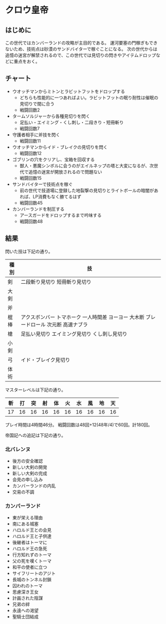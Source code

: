 # クロウ皇帝

## はじめに

この世代ではカンバーランドの攻略が主目的である。
運河要塞の門稼ぎもできないため、技術点は砂漠のサンドバイターで稼ぐことになる。
次の世代からは追憶の迷宮が解禁されるので、この世代では見切りの閃きやアイテムドロップなどに重点をおく。

## チャート

- ウオッチマンからミトンとラビットフットをドロップする
    - どちらも性能的に一つあればよい。ラビットフットの眠り耐性は催眠の見切りで間に合う
    - 戦闘回数2
- タームソルジャーから各種見切りを閃く
    - 足払い・エイミング・くし刺し・二段きり・短冊斬り
    - 戦闘回数7
- 守護者相手に斧技を閃く
    - 戦闘回数11
- ウオッチマンからイド・ブレイクの見切りを閃く
    - 戦闘回数12
- ゴブリンの穴をクリアし、宝箱を回収する
    - 獣人・悪魔シンボルに会うのがエイルネップの塔と大変になるが、次世代で追憶の迷宮が開放されるので問題ない
    - 戦闘回数15
- サンドバイターで技術点を稼ぐ
    - 前の世代で技道場に登録した地裂撃の見切りとライトボールの暗闇があれば、LP消費もなく勝てるはず
    - 戦闘回数45
- カンバーランドを制圧する
    - アースガードをドロップするまで吟味する
    - 戦闘回数48

## 結果

閃いた技は下記の通り。

|種別|技|
|----|----|
|剣|二段斬り見切り 短冊斬り見切り|
|大剣||
|斧||
|棍棒|アクスボンバー トマホーク 一人時間差 ヨーヨー 大木断 ブレードロール 次元断 高速ナブラ|
|槍|足払い見切り エイミング見切り くし刺し見切り|
|小剣||
|弓|イド・ブレイク見切り|
|体術||

マスターレベルは下記の通り。

|斬|打|突|射|体|火|水|風|地|天|
|----|----|----|----|----|----|----|----|----|----|
|17|16|16|16|16|16|16|16|16|16|

プレイ時間は4時間46分。
戦闘回数は48回+12(48年/4)で60回。計180回。

帝国記への追記は下記の通り。

### 北バレンヌ

- 後方の安全確認
- 新しい大剣の開発
- 新しい大剣の完成
- 会見の申し込み
- カンバーランドの内乱
- 交易の不調

### カンバーランド

- 東が栄える理由
- 南にある城塞
- ハロルド王との会見
- ハロルド王と子供達
- 後継者はトーマに
- ハロルド王の急死
- 行方知れずのトーマ
- 父の死を嘆くトーマ
- 和平の使者に立つ
- サイフリートのアジト
- 長城のトンネル封鎖
- 囚われのトーマ
- 思慮深き王女
- 計画された陰謀
- 兄弟の絆
- 永遠への渇望
- 聖騎士団結成
